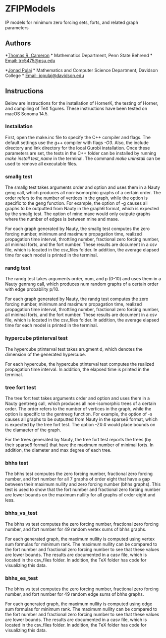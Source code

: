 # ZFIPModels
IP models for minimum zero forcing sets, forts, and related graph parameters

## Authors
*[Thomas R. Cameron](https://thomasrcameron.com)
	* Mathematics Department, Penn State Behrend
	* [Email: trc5475@psu.edu](mailto:trc5475@psu.edu)

*[Jonad Pulaj](https://www.davidson.edu/people/jonad-pulaj)
	* Mathematics and Computer Science Department, Davidson College
	* [Email: jopulaj@davidson.edu](mailto:jopulaj@davidson.edu)

## Instructions
Below are instructions for the installation of HornerK, the testing of Horner, and compiling of TeX figures. These instructions have been tested on macOS Sonoma 14.5.

### Installation
First, open the make.inc file to specify the C++ compiler and flags. The default settings use the *g++* compiler with flags *-O3*. Also, the include directory and link directory for the local Gurobi installation. Once these parameters are set, the tests in the C++ folder can be installed by running *make install test_name* in the terminal. The command *make uninstall* can be used to remove all executable files. 

### smallg test
The smallg test takes arguments order and option and uses them in a Nauty geng call, which produces all non-isomorphic graphs of a certain order. The order refers to the number of vertices in the graph, while the option is specific to the geng function. For example, the option of -g causes all graphs to be outputted from Nauty in the graph6 format, which is expected by the smallg test. The option of mine:maxe would only outpute graphs where the number of edges is between mine and maxe. 

For each graph generated by Nauty, the smallg test computes the zero forcing number, minimum and maximum propagation time, realized propagation time interval, throttling number, fractional zero forcing number, all minimal forts, and the fort number. These results are document in a csv file, which is located in the csv_files folder. In addition, the average elapsed time for each model is printed in the terminal. 

###  randg test
The randg test takes arguments order, num, and p (0-10) and uses them in a Nauty genrang call, which produces num random graphs of a certain order with edge probability p/10.

For each graph generated by Nauty, the randg test computes the zero forcing number, minimum and maximum propagation time, realized propagation time interval, throttling number, fractional zero forcing number, all minimal forts, and the fort number. These results are document in a csv file, which is located in the csv_files folder. In addition, the average elapsed time for each model is printed in the terminal. 

### hypercube ptinterval test
The hypercube ptinterval test takes arugment d, which denotes the dimension of the generated hypercube. 

For each hypercube, the hypercube ptinterval test computes the realized propagation time interval. In addition, the elapsed time is printed in the terminal. 

### tree fort test
The tree fort test takes arguments order and option and uses them in a Nauty gentreeg call, which produces all non-isomorphic trees of a certain order. The order refers to the number of vertices in the graph, while the option is specific to the gentreeg function. For example, the option of -s causes all graphs to be outputted from Nauty in the sparse6 format, which is expected by the tree fort test. The option -Z#:# would place bounds on the diamaeter of the graph. 

For the trees generated by Nauty, the tree fort test reports the trees (by their sparse6 format) that have the maximum number of minimal forts. In addition, the diameter and max degree of each tree.

### bhhs test
The bhhs test computes the zero forcing number, fractional zero forcing number, and fort number for all 7 graphs of order eight that have a gap between their maximum nullity and zero forcing number (bhhs graphs). This test is used to show that the fort number and fractional zero forcing number are lower bounds on the maximum nullity for all graphs of order eight and less. 

### bhhs_vs_test
The bhhs vs test computes the zero forcing number, fractional zero forcing number, and fort number for 49 random vertex sums of bhhs graphs. 

For each generated graph, the maximum nullity is computed using vertex sum formulas for minimum rank. The maximum nullity can be compared to the fort number and fractional zero forcing number to see that these values are lower bounds. The results are documented in a casv file, which is located in the csv_files folder. In addition, the TeX folder has code for visualizing this data. 

### bhhs_es_test
The bhhs vs test computes the zero forcing number, fractional zero forcing number, and fort number for 49 random edge sums of bhhs graphs.

For each generated graph, the maximum nullity is computed using edge sum formulas for minimum rank. The maximum nullity can be compared to the fort number and fractional zero forcing number to see that these values are lower bounds. The results are documented in a casv file, which is located in the csv_files folder. In addition, the TeX folder has code for visualizing this data.